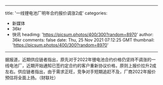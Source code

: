 
---
title: '一线锂电池厂明年合约报价调涨2成'
categories: 
 - 新媒体
 - 36kr
 - 快讯
headimg: 'https://picsum.photos/400/300?random=8970'
author: 36kr
comments: false
date: Thu, 25 Nov 2021 07:12:25 GMT
thumbnail: 'https://picsum.photos/400/300?random=8970'
---

<div>   
据报道，近期供应链者指出，原先对于2022年锂电池合约价格仍坚持不调涨的一线电池厂，近期开始通知已签约定合约的客户重新协议价格，原则上报价拉升2成左右。供应链者指出，由于需求正旺，竞争对手短期追赶不及，厂商2022年报价预估将全面上扬。（财联社）  
</div>
            